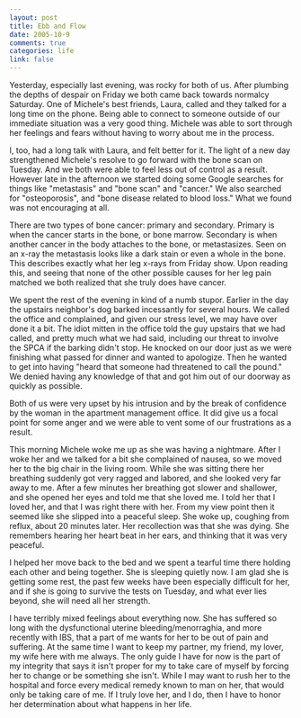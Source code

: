 ```yaml
--- 
layout: post
title: Ebb and Flow
date: 2005-10-9
comments: true
categories: life
link: false
---
```

Yesterday, especially last evening, was rocky for both of us. After plumbing the depths of despair on Friday we both came back towards normalcy Saturday. One of Michele's best friends, Laura, called and they talked for a long time on the phone. Being able to connect to someone outside of our immediate situation was a very good thing. Michele was able to sort through her feelings and fears without having to worry about me in the process.

I, too, had a long talk with Laura, and felt better for it. The light of a new day strengthened Michele's resolve to go forward with the bone scan on Tuesday. And we both were able to feel less out of control as a result. However late in the afternoon we started doing some Google searches for things like "metastasis" and "bone scan" and "cancer." We also searched for "osteoporosis", and "bone disease related to blood loss." What we found was not encouraging at all.

There are two types of bone cancer: primary and secondary. Primary is when the cancer starts in the bone, or bone marrow. Secondary is when another cancer in the body attaches to the bone, or metastasizes. Seen on an x-ray the metastasis looks like a dark stain or even a whole in the bone. This describes exactly what her leg x-rays from Friday show. Upon reading this, and seeing that none of the other possible causes for her leg pain matched we both realized that she truly does have cancer.

We spent the rest of the evening in kind of a numb stupor. Earlier in the day the upstairs neighbor's dog barked incessantly for several hours. We called the office and complained, and given our stress level, we may have over done it a bit. The idiot mitten in the office told the guy upstairs that we had called, and pretty much what we had said, including our threat to involve the SPCA if the barking didn't stop. He knocked on our door just as we were finishing what passed for dinner and wanted to apologize.  Then he wanted to get into having "heard that someone had threatened to call the pound." We denied having any knowledge of that and got him out of our doorway as quickly as possible.

Both of us were very upset by his intrusion and by the break of confidence by the woman in the apartment management office. It did give us a focal point for some anger and we were able to vent some of our frustrations as a result.

This morning Michele woke me up as she was having a nightmare. After I woke her and we talked for a bit she complained of nausea, so we moved her to the big chair in the living room. While she was sitting there her breathing suddenly got very ragged and labored, and she looked very far away to me. After a few minutes her breathing got slower and shallower, and she opened her eyes and told me that she loved me. I told her that I loved her, and that I was right there with her. From my view point then it seemed like she slipped into a peaceful sleep. She woke up, coughing from reflux, about 20 minutes later. Her recollection was that she was dying. She remembers hearing her heart beat in her ears, and thinking that it was very peaceful.

I helped her move back to the bed and we spent a tearful time there holding each other and being together. She is sleeping quietly now. I am glad she is getting some rest, the past few weeks have been especially difficult for her, and if she is going to survive the tests on Tuesday, and what ever lies beyond, she will need all her strength.

I have terribly mixed feelings about everything now. She has suffered so long with the dysfunctional uterine bleeding/menorraghia, and more recently with IBS, that a part of me wants for her to be out of pain and suffering. At the same time I want to keep my partner, my friend, my lover, my wife here with me always. The only guide I have for now is the part of my integrity that says it isn't proper for my to take care of myself by forcing her to change or be something she isn't. While I may want to rush her to the hospital and force every medical remedy known to man on her, that would only be taking care of me. If I truly love her, and I do, then I have to honor her determination about what happens in her life.
